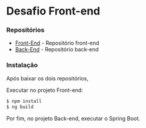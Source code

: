 # Desafio Front-end

### Repositórios
* [Front-End] - Repositório front-end
* [Back-End] - Repositório back-end

### Instalação
Após baixar os dois repositórios,

Executar no projeto Front-end:
```sh
$ npm install
$ ng build
```
Por fim, no projeto Back-end, executar o Spring Boot.

   [Front-End]: <https://github.com/phbritoo/Cielo-front-end>
   [Back-End]: <https://github.com/phbritoo/Cielo-back-end>


